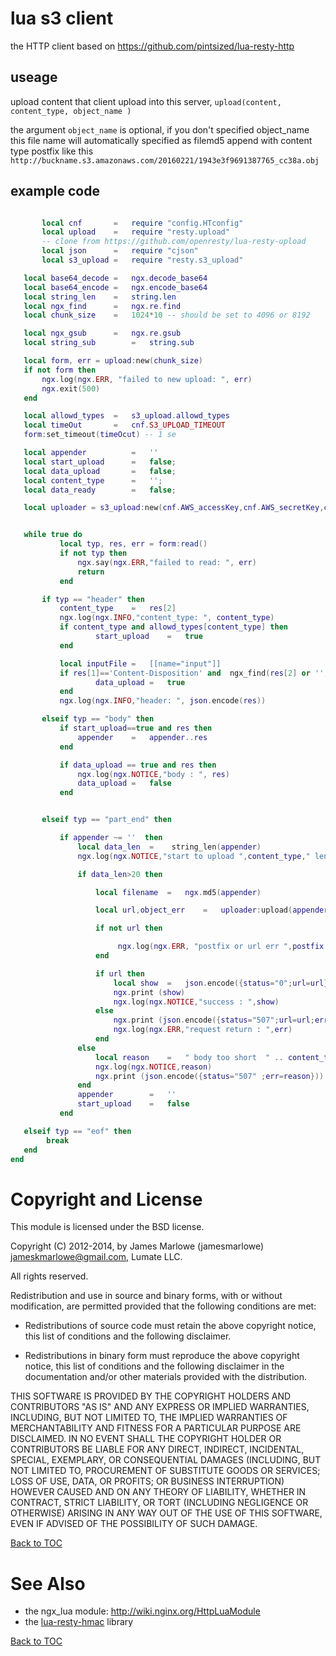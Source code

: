 # lua s3 client

the HTTP client based on  https://github.com/pintsized/lua-resty-http


## useage

upload content that client upload into this server,
`upload(content, content_type, object_name )`

the argument `object_name`  is optional, if you don't specified  object_name this file name will automatically specified as filemd5 append with content type postfix
like this
`http://buckname.s3.amazonaws.com/20160221/1943e3f9691387765_cc38a.obj`
## example code
 ``` lua

		local cnf 		= 	require "config.HTconfig"
		local upload 	= 	require "resty.upload"
		-- clone from https://github.com/openresty/lua-resty-upload
		local json 		=	require "cjson"
		local s3_upload	=	require "resty.s3_upload"

	local base64_decode	=	ngx.decode_base64
	local base64_encode	=	ngx.encode_base64
	local string_len	=	string.len
	local ngx_find		=	ngx.re.find
	local chunk_size 	=	1024*10 -- should be set to 4096 or 8192

	local ngx_gsub		=	ngx.re.gsub
	local string_sub		=	string.sub

	local form, err = upload:new(chunk_size)
	if not form then
		ngx.log(ngx.ERR, "failed to new upload: ", err)
		ngx.exit(500)
	end

	local allowd_types	=	s3_upload.allowd_types
	local timeOut		=	cnf.S3_UPLOAD_TIMEOUT
	form:set_timeout(timeOcut) -- 1 se

	local appender			=	''
	local start_upload		=	false;
	local data_upload		=	false;
	local content_type		=	'';
	local data_ready		=	false;

	local uploader = s3_upload:new(cnf.AWS_accessKey,cnf.AWS_secretKey,cnf.CHATVOC_BUCKET,timeOut)


	while true do
			local typ, res, err = form:read()
			if not typ then
				ngx.say(ngx.ERR,"failed to read: ", err)
				return
			end

		if typ == "header" then
			content_type	=	res[2]
			ngx.log(ngx.INFO,"content_type: ", content_type)
            if content_type and allowd_types[content_type] then
            		start_upload	=	true
            end

			local inputFile	=	[[name="input"]]
			if res[1]=='Content-Disposition' and  ngx_find(res[2] or '',inputFile) then
            		data_upload	=	true
            end
			ngx.log(ngx.INFO,"header: ", json.encode(res))

		elseif typ == "body" then
			if start_upload==true and res then
				appender	=	appender..res
			end

			if data_upload == true and res then
				ngx.log(ngx.NOTICE,"body : ", res)
				data_upload	=	false
			end


		elseif typ == "part_end" then

		 	if appender ~= ''  then
				local data_len 	=	 string_len(appender)
				ngx.log(ngx.NOTICE,"start to upload ",content_type," len=" ,data_len)

				if data_len>20 then

					local filename	=	ngx.md5(appender)

					local url,object_err	=	uploader:upload(appender,content_type)

					if not url then

						 ngx.log(ngx.ERR, "postfix or url err ",postfix , url)
					end

					if url then
						local show 	=	json.encode({status="0";url=url})
						ngx.print (show)
						ngx.log(ngx.NOTICE,"success : ",show)
					else
						ngx.print (json.encode({status="507";url=url;err=err}))
						ngx.log(ngx.ERR,"request return : ",err)
					end
				else
					local reason 	=	" body too short  " .. content_type
					ngx.log(ngx.NOTICE,reason)
					ngx.print (json.encode({status="507" ;err=reason}))
		 		end
				appender		= 	''
				start_upload	= 	false
		 	end

    elseif typ == "eof" then
         break
    end
end
```


Copyright and License
=====================

This module is licensed under the BSD license.

Copyright (C) 2012-2014, by James Marlowe (jamesmarlowe) <jameskmarlowe@gmail.com>, Lumate LLC.

All rights reserved.

Redistribution and use in source and binary forms, with or without
modification, are permitted provided that the following conditions are met:

* Redistributions of source code must retain the above copyright notice, this
  list of conditions and the following disclaimer.

* Redistributions in binary form must reproduce the above copyright notice,
  this list of conditions and the following disclaimer in the documentation
  and/or other materials provided with the distribution.

THIS SOFTWARE IS PROVIDED BY THE COPYRIGHT HOLDERS AND CONTRIBUTORS "AS IS"
AND ANY EXPRESS OR IMPLIED WARRANTIES, INCLUDING, BUT NOT LIMITED TO, THE
IMPLIED WARRANTIES OF MERCHANTABILITY AND FITNESS FOR A PARTICULAR PURPOSE ARE
DISCLAIMED. IN NO EVENT SHALL THE COPYRIGHT HOLDER OR CONTRIBUTORS BE LIABLE
FOR ANY DIRECT, INDIRECT, INCIDENTAL, SPECIAL, EXEMPLARY, OR CONSEQUENTIAL
DAMAGES (INCLUDING, BUT NOT LIMITED TO, PROCUREMENT OF SUBSTITUTE GOODS OR
SERVICES; LOSS OF USE, DATA, OR PROFITS; OR BUSINESS INTERRUPTION) HOWEVER
CAUSED AND ON ANY THEORY OF LIABILITY, WHETHER IN CONTRACT, STRICT LIABILITY,
OR TORT (INCLUDING NEGLIGENCE OR OTHERWISE) ARISING IN ANY WAY OUT OF THE USE
OF THIS SOFTWARE, EVEN IF ADVISED OF THE POSSIBILITY OF SUCH DAMAGE.

[Back to TOC](#table-of-contents)

See Also
========
* the ngx_lua module: http://wiki.nginx.org/HttpLuaModule
* the [lua-resty-hmac](https://github.com/jamesmarlowe/lua-resty-hmac) library

[Back to TOC](#table-of-contents)
